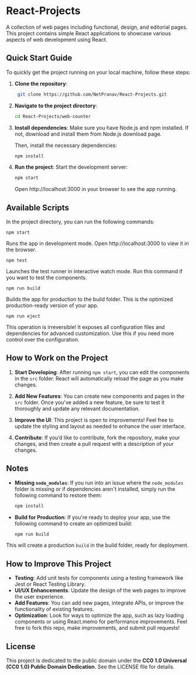 # React-Projects

A collection of web pages including functional, design, and editorial pages. This project contains simple React applications to showcase various aspects of web development using React.

## Quick Start Guide

To quickly get the project running on your local machine, follow these steps:

1. **Clone the repository**:
   ```bash
    git clone https://github.com/NetPranav/React-Projects.git
2. **Navigate to the project directory**:
   
    ```bash
    cd React-Projects/web-counter
    ```
3. **Install dependencies**: Make sure you have Node.js and npm installed. If not, download and install them from Node.js download page.

    Then, install the necessary dependencies:
    ```bash
    npm install
    ```
4. **Run the project**: Start the development server:
    ```bash
    npm start
    ```
    Open http://localhost:3000 in your browser to see the app running.


## Available Scripts
In the project directory, you can run the following commands:

`npm start` 

Runs the app in development mode.
Open http://localhost:3000 to view it in the browser.

`npm test` 

Launches the test runner in interactive watch mode. Run this command if you want to test the components.

`npm run build` 

Builds the app for production to the build folder. This is the optimized production-ready version of your app.

`npm run eject` 

This operation is irreversible! It exposes all configuration files and dependencies for advanced customization. Use this if you need more control over the configuration.


## How to Work on the Project
1. **Start Developing**:
After running `npm start`, you can edit the components in the `src` folder. React will automatically reload the page as you make changes.

2. **Add New Features**:
You can create new components and pages in the `src` folder. Once you've added a new feature, be sure to test it thoroughly and update any relevant documentation.

3. **Improve the UI**:
This project is open to improvements! Feel free to update the styling and layout as needed to enhance the user interface.

4. **Contribute**:
If you’d like to contribute, fork the repository, make your changes, and then create a pull request with a description of your changes.


## Notes
* **Missing `node_modules`**: If you run into an issue where the `node_modules` folder is missing or if dependencies aren't installed, simply run the following command to restore them:
  ```bash
  npm install
  ```
* **Build for Production**: If you're ready to deploy your app, use the following command to create an optimized build:
  ```bash
  npm run build
  ```
This will create a production `build` in the build folder, ready for deployment.


## How to Improve This Project
* **Testing**: Add unit tests for components using a testing framework like Jest or React Testing Library.
* **UI/UX Enhancements**: Update the design of the web pages to improve the user experience.
* **Add Features**: You can add new pages, integrate APIs, or improve the functionality of existing features.
* **Optimization**: Look for ways to optimize the app, such as lazy loading components or using React.memo for performance improvements.
Feel free to fork this repo, make improvements, and submit pull requests!


## License
This project is dedicated to the public domain under the **CC0 1.0 Universal (CC0 1.0) Public Domain Dedication**. See the LICENSE file for details.
